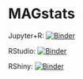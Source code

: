 # MAGstats

Jupyter+R: [![Binder](http://mybinder.org/badge_logo.svg)](https://beta.mybinder.org/v2/gh/housw/MAGstats-binder/master?filepath=index.ipynb)

RStudio: [![Binder](http://mybinder.org/badge.svg)](http://beta.mybinder.org/v2/gh/housw/MAGstats-binder/master?urlpath=rstudio)

RShiny: [![Binder](http://mybinder.org/badge_logo.svg)](http://beta.mybinder.org/v2/gh/housw/MAGstats-binder/master?urlpath=shiny/bus-dashboard/)
